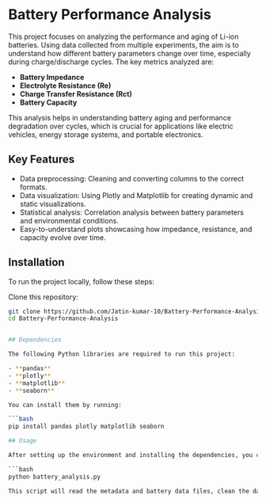 # Battery Performance Analysis

This project focuses on analyzing the performance and aging of Li-ion batteries. Using data collected from multiple experiments, the aim is to understand how different battery parameters change over time, especially during charge/discharge cycles. The key metrics analyzed are:

- **Battery Impedance**
- **Electrolyte Resistance (Re)**
- **Charge Transfer Resistance (Rct)**
- **Battery Capacity**

This analysis helps in understanding battery aging and performance degradation over cycles, which is crucial for applications like electric vehicles, energy storage systems, and portable electronics.

## Key Features

- Data preprocessing: Cleaning and converting columns to the correct formats.
- Data visualization: Using Plotly and Matplotlib for creating dynamic and static visualizations.
- Statistical analysis: Correlation analysis between battery parameters and environmental conditions.
- Easy-to-understand plots showcasing how impedance, resistance, and capacity evolve over time.

## Installation

To run the project locally, follow these steps:

 Clone this repository:

   ```bash
   git clone https://github.com/Jatin-kumar-10/Battery-Performance-Analysis.git
   cd Battery-Performance-Analysis


## Dependencies

The following Python libraries are required to run this project:

- **pandas**
- **plotly**
- **matplotlib**
- **seaborn**

You can install them by running:

```bash
pip install pandas plotly matplotlib seaborn

## Usage

After setting up the environment and installing the dependencies, you can run the analysis script as follows:

```bash
python battery_analysis.py

This script will read the metadata and battery data files, clean the data, and generate plots for battery impedance, resistance, and capacity over the test cycles.
